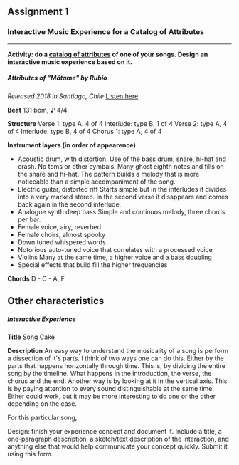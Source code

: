 ## Assignment 1
### Interactive Music Experience for a Catalog of Attributes
----------

**Activity: do a [catalog of attributes](https://makingmusic.ableton.com/catalog-of-attributes) of one of your songs. Design an interactive music experience based on it.**

##### Attributes of "Mátame" by Rubio
*Released 2018 in Santiago, Chile*
[Listen here](https://open.spotify.com/track/6HQy2yabJg8TrjPEMiB6sL?si=opHpopqyRkCs3DVNASFNtA)

**Beat** 
131 bpm, ♪ 4/4

**Structure**
Verse 1: type A. 4 of 4
Interlude: type B, 1 of 4
Verse 2: type A, 4 of 4
Interlude: type B, 4 of 4
Chorus 1: type A, 4 of 4


**Instrument layers (in order of appearence)**
- Acoustic drum, with distortion. 
    Use of the bass drum, snare, hi-hat and crash. No toms or other cymbals.
    Many ghost eighth notes and fills on the snare and hi-hat.
    The pattern builds a melody that is more noticeable than a simple accompaniment of the song.
- Electric guitar, distorted riff
    Starts simple but in the interludes it divides into a very marked stereo. 
    In the second verse it disappears and comes back again in the second interlude.
- Analogue synth deep bass
    Simple and continuos melody, three chords per bar.
- Female voice, airy, reverbed
- Female choirs, almost spooky
- Down tuned whispered words
- Notorious auto-tuned voice that correlates with a processed voice
- Violins
    Many at the same time, a higher voice and a bass doubling
- Special effects that build fill the higher frequencies

**Chords**
D - C - A, F

**Other characteristics**
- 

##### Interactive Experience

**Title**
Song Cake

**Description**
An easy way to understand the musicality of a song is perform a dissection of it's parts. I think of two ways one can do this. Either by the parts that happens horizontally through time. This is, by dividing the entire song by the timeline. What happens in the introduction, the verse, the chorus and the end. Another way is by looking at it in the vertical axis. This is by paying attention to every sound distinguishable at the same time. Either could work, but it may be more interesting to do one or the other depending on the case. 

For this particular song, 


Design: finish your experience concept and document it. Include a title, a one-paragraph description, a sketch/text description of the interaction, and anything else that would help communicate your concept quickly. Submit it using this form.